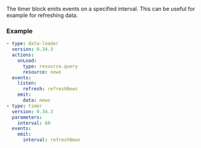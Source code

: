 The timer block emits events on a specified interval. This can be useful for example for refreshing
data.

### Example

```yaml
- type: data-loader
  version: 0.34.3
  actions:
    onLoad:
      type: resource.query
      resource: news
  events:
    listen:
      refresh: refreshNews
    emit:
      data: news
- type: timer
  version: 0.34.3
  parameters:
    interval: 60
  events:
    emit:
      interval: refreshNews
```
